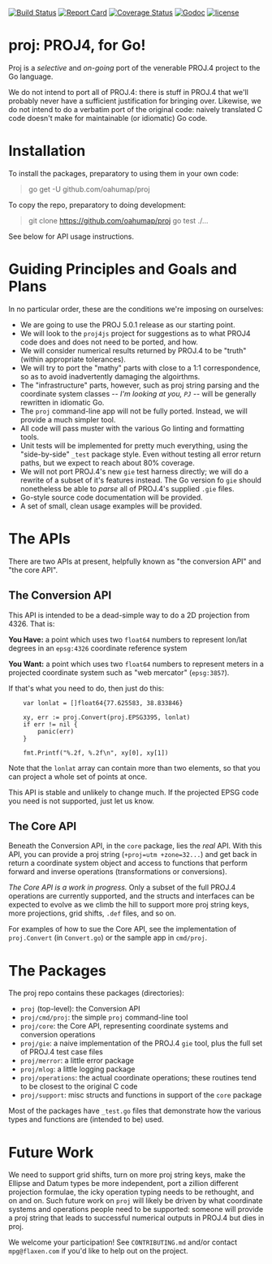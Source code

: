 [![Build Status](https://travis-ci.org/oahumap/proj.svg?branch=master)](https://travis-ci.org/oahumap/proj)
[![Report Card](https://goreportcard.com/badge/github.com/oahumap/proj)](https://goreportcard.com/report/github.com/oahumap/proj)
[![Coverage Status](https://coveralls.io/repos/github/oahumap/proj/badge.svg?branch=master)](https://coveralls.io/github/oahumap/proj?branch=master)
[![Godoc](http://img.shields.io/badge/godoc-reference-blue.svg?style=flat)](https://godoc.org/github.com/oahumap/proj)
[![license](http://img.shields.io/badge/license-MIT-red.svg?style=flat)](https://github.com/oahumap/proj/blob/master/LICENSE.md)


# proj: PROJ4, for Go!

Proj is a _selective_ and _on-going_ port of the venerable PROJ.4 project to
the Go language.

We do not intend to port all of PROJ.4: there is stuff in PROJ.4 that we'll probably never have a sufficient justification for bringing over. Likewise, we do not intend to do a verbatim port of the original code: naively translated C code doesn't make for maintainable (or idiomatic) Go code.


# Installation

To install the packages, preparatory to using them in your own code:

> go get -U github.com/oahumap/proj

To copy the repo, preparatory to doing development:

> git clone https://github.com/oahumap/proj
> go test ./...

See below for API usage instructions.


# Guiding Principles and Goals and Plans

In no particular order, these are the conditions we're imposing on ourselves:

* We are going to use the PROJ 5.0.1 release as our starting point.
* We will look to the `proj4js` project for suggestions as to what PROJ4 code does and does not need to be ported, and how.
* We will consider numerical results returned by PROJ.4 to be "truth" (within appropriate tolerances).
* We will try to port the "mathy" parts with close to a 1:1 correspondence, so as to avoid inadvertently damaging the algoirthms.
* The "infrastructure" parts, however, such as proj string parsing and the coordinate system classes -- _I'm looking at you, `PJ`_ -- will be generally rewritten in idiomatic Go.
* The `proj` command-line app will not be fully ported. Instead, we will provide a much simpler tool.
* All code will pass muster with the various Go linting and formatting tools.
* Unit tests will be implemented for pretty much everything, using the "side-by-side" `_test` package style. Even without testing all error return paths, but we expect to reach about 80% coverage.
* We will not port PROJ.4's new `gie` test harness directly; we will do a rewrite of a subset of it's features instead. The Go version fo `gie` should nonetheless be able to _parse_ all of PROJ.4's supplied `.gie` files.
* Go-style source code documentation will be provided.
* A set of small, clean usage examples will be provided.


# The APIs

There are two APIs at present, helpfully known as "the conversion API" and "the core API".

## The Conversion API

This API is intended to be a dead-simple way to do a 2D projection from 4326. That is:

**You Have:** a point which uses two `float64` numbers to represent lon/lat degrees in an `epsg:4326` coordinate reference system

**You Want:** a point which uses two `float64` numbers to represent meters in a projected coordinate system such as "web mercator" (`epsg:3857`).

If that's what you need to do, then just do this:

```
	var lonlat = []float64{77.625583, 38.833846}

	xy, err := proj.Convert(proj.EPSG3395, lonlat)
	if err != nil {
		panic(err)
	}

	fmt.Printf("%.2f, %.2f\n", xy[0], xy[1])
```

Note that the `lonlat` array can contain more than two elements, so that you can project a whole set of points at once.

This API is stable and unlikely to change much. If the projected EPSG code you need is not supported, just let us know.


## The Core API

Beneath the Conversion API, in the `core` package, lies the _real_ API. With this API, you can provide a proj string (`+proj=utm +zone=32...`) and get back in return a coordinate system object and access to functions that perform forward and inverse operations (transformations or conversions).

_The Core API is a work in progress._ Only a subset of the full PROJ.4 operations are currently supported, and the structs and interfaces can be expected to evolve as we climb the hill to support more proj string keys, more projections, grid shifts, `.def` files, and so on.

For examples of how to sue the Core API, see the implementation of `proj.Convert` (in `Convert.go`) or the sample app in `cmd/proj`.


# The Packages

The proj repo contains these packages (directories):

* `proj` (top-level): the Conversion API
* `proj/cmd/proj`: the simple `proj` command-line tool
* `proj/core`: the Core API, representing coordinate systems and conversion operations
* `proj/gie`: a naive implementation of the PROJ.4 `gie` tool, plus the full set of PROJ.4 test case files
* `proj/merror`: a little error package
* `proj/mlog`: a little logging package
* `proj/operations`: the actual coordinate operations; these routines tend to be closest to the original C code
* `proj/support`: misc structs and functions in support of the `core` package

Most of the packages have `_test.go` files that demonstrate how the various types and functions are (intended to be) used.


# Future Work

We need to support grid shifts, turn on more proj string keys, make the Ellipse and Datum types be more independent, port a zillion different projection formulae, the icky operation typing needs to be rethought, and on and on. Such future work on `proj` will likely be driven by what coordinate systems and operations people need to be supported: someone will provide a proj string that leads to successful numerical outputs in PROJ.4 but dies in proj.

We welcome your participation! See `CONTRIBUTING.md` and/or contact `mpg@flaxen.com` if you'd like to help out on the project.
